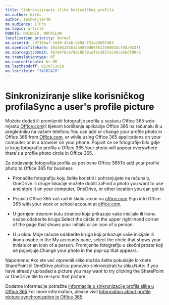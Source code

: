 ```yaml
---
title: Sinkroniziranje slike korisničkog profila
ms.author: kirks
author: Techwriter40
ms.audience: ITPro
ms.topic: article
ROBOTS: NOINDEX, NOFOLLOW
localization_priority: Normal
ms.assetid: cd7196af-3ed9-42e6-b594-f51ad265fd63
ms.openlocfilehash: 10a393284b12a4850d06f613b0403dcf45a9237f
ms.sourcegitcommit: 4b7e478ce700c0b781efec3857ac4dce5bdf00c6
ms.translationtype: MT
ms.contentlocale: hr-HR
ms.lasthandoff: 06/07/2019
ms.locfileid: "34762428"
---
```

# <a name="sync-a-users-profile-picture"></a><span data-ttu-id="03091-102">Sinkroniziranje slike korisničkog profila</span><span class="sxs-lookup"><span data-stu-id="03091-102">Sync a user's profile picture</span></span>

<span data-ttu-id="03091-103">Možete dodati ili promijeniti fotografije profila u sustavu Office 365 web-mjestu [Office.com](http://www.office.com)ili tijekom korištenja aplikacije Office 365 na računalu ili u pregledniku na vašem telefonu.</span><span class="sxs-lookup"><span data-stu-id="03091-103">You can add or change your profile photo in Office 365 from [Office.com](http://www.office.com), or while using Office 365 applications on your computer or in a browser on your phone.</span></span> <span data-ttu-id="03091-104">Pojavit će se fotografije bilo gdje je krug fotografije profila u Office 365.</span><span class="sxs-lookup"><span data-stu-id="03091-104">Your photo will appear everywhere there's a profile photo circle in Office 365.</span></span>

<span data-ttu-id="03091-105">Za dodavanje fotografija profila za poslovne Office 365</span><span class="sxs-lookup"><span data-stu-id="03091-105">To add your profile photo to Office 365 for business</span></span>

- <span data-ttu-id="03091-106">Pronađite fotografiju koju želite koristiti i pohranjujete na računalo, OneDrive ili druge lokacije možete dobiti za</span><span class="sxs-lookup"><span data-stu-id="03091-106">Find a photo you want to use and store it on your computer, OneDrive, or other location you can get to</span></span>

- <span data-ttu-id="03091-107">Prijaviti Office 365 vaš rad ili školu račun na [office.com](http://www.office.com).</span><span class="sxs-lookup"><span data-stu-id="03091-107">Sign into Office 365 with your work or school account at [office.com](http://www.office.com).</span></span>

- <span data-ttu-id="03091-108">U gornjem desnom kutu stranice koja prikazuje vaše inicijale ili ikonu osobe odaberite kruga.</span><span class="sxs-lookup"><span data-stu-id="03091-108">Select the circle in the upper right-hand corner of the page that shows your initials or an icon of a person.</span></span>

- <span data-ttu-id="03091-109">U u oknu Moje račune odaberite kruga koji prikazuje vaše inicijale ili ikonu osobe.</span><span class="sxs-lookup"><span data-stu-id="03091-109">In the My accounts pane, select the circle that shows your initials or an icon of a person.</span></span> <span data-ttu-id="03091-110">Promijenite fotografiju u skočni prozor koji se pojavljuje.</span><span class="sxs-lookup"><span data-stu-id="03091-110">Change your photo in the pop-up that appears.</span></span>

<span data-ttu-id="03091-111">Napomena: Ako ste već otpremili slike možda želite pokušajte kliknete SharePoint ili OneDrive pločicu ponovno sinkronizirati tu sliku.</span><span class="sxs-lookup"><span data-stu-id="03091-111">Note: If you have already uploaded a picture you may want to try clicking the SharePoint or OneDrive tile to re-sync that picture.</span></span>

<span data-ttu-id="03091-112">Dodatne informacije potražite [informacije o sinkronizacije profila slika u Office 365](https://support.office.com/article/information-about-profile-picture-synchronization-in-office-365-20594d76-d054-4af4-a660-401133e3d48a?ui=en-US&amp;rs=en-US&amp;ad=US).</span><span class="sxs-lookup"><span data-stu-id="03091-112">For more information, please visit [Information about profile picture synchronization in Office 365](https://support.office.com/article/information-about-profile-picture-synchronization-in-office-365-20594d76-d054-4af4-a660-401133e3d48a?ui=en-US&amp;rs=en-US&amp;ad=US).</span></span>
